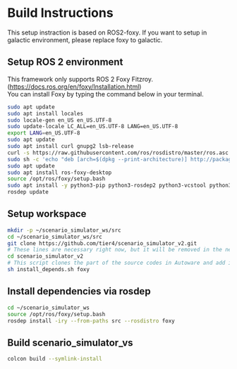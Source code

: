 # Build Instructions

This setup instraction is based on ROS2-foxy.
If you want to setup in galactic environment, please replace foxy to galactic.

## Setup ROS 2 environment

This framework only supports ROS 2 Foxy Fitzroy. (<https://docs.ros.org/en/foxy/Installation.html>)  
You can install Foxy by typing the command below in your terminal.

```bash
sudo apt update
sudo apt install locales
sudo locale-gen en_US en_US.UTF-8
sudo update-locale LC_ALL=en_US.UTF-8 LANG=en_US.UTF-8
export LANG=en_US.UTF-8
sudo apt update
sudo apt install curl gnupg2 lsb-release
curl -s https://raw.githubusercontent.com/ros/rosdistro/master/ros.asc | sudo apt-key add -
sudo sh -c 'echo "deb [arch=$(dpkg --print-architecture)] http://packages.ros.org/ros2/ubuntu $(lsb_release -cs) main" > /etc/apt/sources.list.d/ros2-latest.list'
sudo apt update
sudo apt install ros-foxy-desktop
source /opt/ros/foxy/setup.bash
sudo apt install -y python3-pip python3-rosdep2 python3-vcstool python3-colcon-common-extensions
rosdep update
```

## Setup workspace

```bash
mkdir -p ~/scenario_simulator_ws/src
cd ~/scenario_simulator_ws/src
git clone https://github.com/tier4/scenario_simulator_v2.git
# These lines are necessary right now, but it will be removed in the near future
cd scenario_simulator_v2
# This script clones the part of the source codes in Autoware and add it to the workspace
sh install_depends.sh foxy
```

## Install dependencies via rosdep

```bash
cd ~/scenario_simulator_ws
source /opt/ros/foxy/setup.bash
rosdep install -iry --from-paths src --rosdistro foxy
```

## Build scenario_simulator_vs

```bash
colcon build --symlink-install
```

